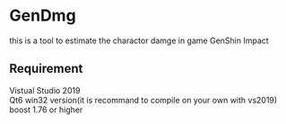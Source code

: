 # GenDmg
this is a tool to estimate the charactor damge in game GenShin Impact
## Requirement ##
Vistual Studio 2019 </br>
Qt6 win32 version(it is recommand to compile on your own with vs2019)</br>
boost 1.76 or higher </br>
